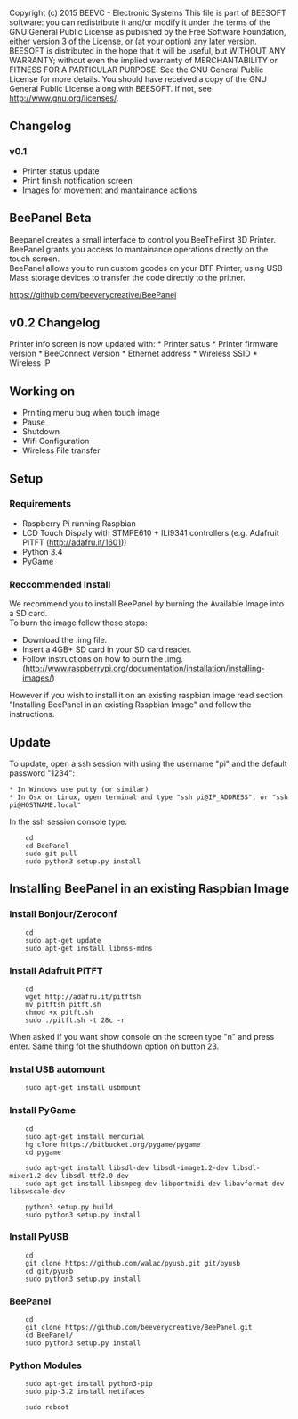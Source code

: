 Copyright (c) 2015 BEEVC - Electronic Systems This file is part of BEESOFT software: 
you can redistribute it and/or modify it under the terms of the GNU General Public License as published by the Free Software Foundation, either version 3 of the License, or (at your option) any later version.
BEESOFT is distributed in the hope that it will be useful, but WITHOUT ANY WARRANTY; without even the implied warranty of MERCHANTABILITY or FITNESS FOR A PARTICULAR PURPOSE.
See the GNU General Public License for more details. You should have received a copy of the GNU General Public License along with BEESOFT. If not, see <http://www.gnu.org/licenses/>.

## Changelog ##

### v0.1 ###

* Printer status update
* Print finish notification screen
* Images for movement and mantainance actions

## BeePanel Beta ##

Beepanel creates a small interface to control you BeeTheFirst 3D Printer. <br/>
BeePanel grants you access to mantainance operations directly on the touch screen. <br/>
BeePanel allows you to run custom gcodes on your BTF Printer, using USB Mass storage devices to transfer the code directly to the pritner. <br/>

https://github.com/beeverycreative/BeePanel

## v0.2 Changelog ##

Printer Info screen is now updated with:
    * Printer satus
    * Printer firmware version
    * BeeConnect Version
    * Ethernet address
    * Wireless SSID
    * Wireless IP


## Working on ##

* Prniting menu bug when touch image
* Pause
* Shutdown
* Wifi Configuration
* Wireless File transfer


## Setup ##

### Requirements ###

* Raspberry Pi running Raspbian
* LCD Touch Dispaly with STMPE610 + ILI9341 controllers (e.g. Adafruit PiTFT (http://adafru.it/1601))
* Python 3.4
* PyGame



### Reccommended Install ###
We recommend you to install BeePanel by burning the Available Image into a SD card. <br/>
To burn the image follow these steps: <br/>

*   Download the .img file. <br/>
*   Insert a 4GB+ SD card in your SD card reader. <br/>
*   Follow instructions on how to burn the .img. (http://www.raspberrypi.org/documentation/installation/installing-images/) <br/>

However if you wish to install it on an existing raspbian image read section "Installing BeePanel in an existing Raspbian Image" and follow the instructions. <br/>

## Update ##

To update, open a ssh session with using the username "pi" and the default password "1234":

    * In Windows use putty (or similar)
    * In Osx or Linux, open terminal and type "ssh pi@IP_ADDRESS", or "ssh pi@HOSTNAME.local"

In the ssh session console type:

        cd
        cd BeePanel
        sudo git pull
        sudo python3 setup.py install
        
        
## Installing BeePanel in an existing Raspbian Image ##

### Install Bonjour/Zeroconf ###

        cd
        sudo apt-get update
        sudo apt-get install libnss-mdns

### Install Adafruit PiTFT ###

        cd
        wget http://adafru.it/pitftsh
        mv pitftsh pitft.sh
        chmod +x pitft.sh
        sudo ./pitft.sh -t 28c -r 

When asked if you want show console on the screen type "n" and press enter. Same thing fot the shuthdown option on button 23.

### Instal USB automount ### 

        sudo apt-get install usbmount
        
### Install PyGame ###

        cd
        sudo apt-get install mercurial
        hg clone https://bitbucket.org/pygame/pygame
        cd pygame

        sudo apt-get install libsdl-dev libsdl-image1.2-dev libsdl-mixer1.2-dev libsdl-ttf2.0-dev 
        sudo apt-get install libsmpeg-dev libportmidi-dev libavformat-dev libswscale-dev

        python3 setup.py build
        sudo python3 setup.py install
        
### Install PyUSB ###

        cd
        git clone https://github.com/walac/pyusb.git git/pyusb
        cd git/pyusb
        sudo python3 setup.py install
        
### BeePanel ###

        cd
        git clone https://github.com/beeverycreative/BeePanel.git
        cd BeePanel/
        sudo python3 setup.py install
        
### Python Modules ###

        sudo apt-get install python3-pip
        sudo pip-3.2 install netifaces
        
        sudo reboot